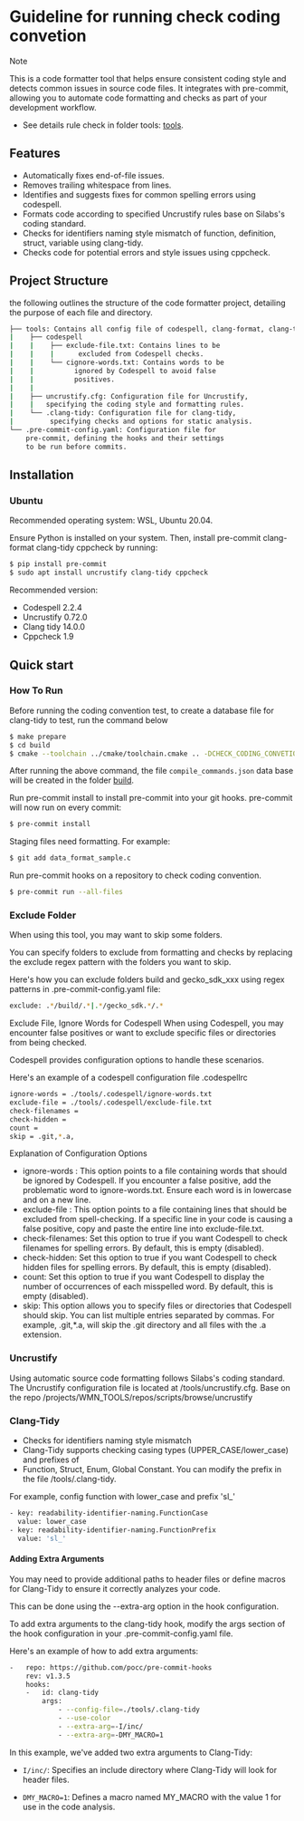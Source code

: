 # Guideline for running check coding convetion

> [!NOTE]
> This is a code formatter tool that helps ensure consistent coding style and detects common issues in source code files.
It integrates with pre-commit, allowing you to automate code formatting and checks as part of your development workflow.

- See details rule check in folder tools: [tools]().

## Features

- Automatically fixes end-of-file issues.
- Removes trailing whitespace from lines.
- Identifies and suggests fixes for common spelling errors using codespell.
- Formats code according to specified Uncrustify rules base on Silabs's coding standard.
- Checks for identifiers naming style mismatch of function, definition, struct, variable using clang-tidy.
- Checks code for potential errors and style issues using cppcheck.

## Project Structure
the following outlines the structure of the code formatter project, detailing the purpose of each file and directory.

```sh
├── tools: Contains all config file of codespell, clang-format, clang-tidy.
|    ├── codespell
|    |    ├── exclude-file.txt: Contains lines to be
|    |    |      excluded from Codespell checks.
|    |    └── cignore-words.txt: Contains words to be
|    |          ignored by Codespell to avoid false
|    |          positives.
|    |
|    ├── uncrustify.cfg: Configuration file for Uncrustify,
|    |   specifying the coding style and formatting rules.
|    └── .clang-tidy: Configuration file for clang-tidy,
|         specifying checks and options for static analysis.
└── .pre-commit-config.yaml: Configuration file for
    pre-commit, defining the hooks and their settings
    to be run before commits.
```

## Installation
###  Ubuntu
Recommended operating system: WSL, Ubuntu 20.04.

Ensure Python is installed on your system. Then, install pre-commit clang-format clang-tidy cppcheck by running:

```sh
$ pip install pre-commit
$ sudo apt install uncrustify clang-tidy cppcheck
```

Recommended version:

- Codespell 2.2.4
- Uncrustify 0.72.0
- Clang tidy 14.0.0
- Cppcheck 1.9

## Quick start
### How To Run

Before running the coding convention test, to create a database file for clang-tidy to test, run the command below

```sh
$ make prepare
$ cd build
$ cmake --toolchain ../cmake/toolchain.cmake .. -DCHECK_CODING_CONVETION_ENABLE=ON -DBOARD_NAME=brd4187c
```
After running the above command, the file `compile_commands.json` data base will be created in the folder [build](../build/).

Run pre-commit install to install pre-commit into your git hooks. pre-commit will now run on every commit:

```sh
$ pre-commit install
```

Staging files need formatting. For example:

```sh
$ git add data_format_sample.c
```

Run pre-commit hooks on a repository to check coding convention.

```sh
$ pre-commit run --all-files
```

### Exclude Folder
When using this tool, you may want to skip some folders.

You can specify folders to exclude from formatting and checks by replacing the exclude regex pattern with the folders you want to skip.

Here's how you can exclude folders build and gecko_sdk_xxx using regex patterns in .pre-commit-config.yaml file:

```sh
exclude: .*/build/.*|.*/gecko_sdk.*/.*
```

Exclude File, Ignore Words for Codespell
When using Codespell, you may encounter false positives or want to exclude specific files or directories from being checked.

Codespell provides configuration options to handle these scenarios.

Here's an example of a codespell configuration file .codespellrc

```sh
ignore-words = ./tools/.codespell/ignore-words.txt
exclude-file = ./tools/.codespell/exclude-file.txt
check-filenames =
check-hidden =
count =
skip = .git,*.a,
```

Explanation of Configuration Options

- ignore-words : This option points to a file containing words that should be ignored by Codespell.
If you encounter a false positive, add the problematic word to ignore-words.txt.
Ensure each word is in lowercase and on a new line.
- exclude-file : This option points to a file containing lines that should be excluded from spell-checking.
If a specific line in your code is causing a false positive, copy and paste the entire line into exclude-file.txt.
- check-filenames: Set this option to true if you want Codespell to check filenames for spelling errors.
By default, this is empty (disabled).
- check-hidden: Set this option to true if you want Codespell to check hidden files for spelling errors.
By default, this is empty (disabled).
- count: Set this option to true if you want Codespell to display the number of occurrences of each misspelled word.
By default, this is empty (disabled).
- skip: This option allows you to specify files or directories that Codespell should skip.
You can list multiple entries separated by commas.
For example, .git,*.a, will skip the .git directory and all files with the .a extension.

### Uncrustify
Using automatic source code formatting follows Silabs's coding standard.
The Uncrustify configuration file is located at /tools/uncrustify.cfg. Base on the repo /projects/WMN_TOOLS/repos/scripts/browse/uncrustify

### Clang-Tidy
- Checks for identifiers naming style mismatch
- Clang-Tidy supports checking casing types (UPPER_CASE/lower_case) and prefixes of
- Function, Struct, Enum, Global Constant. You can modify the prefix in the file /tools/.clang-tidy.

For example, config function with lower_case and prefix 'sl_'

```sh
- key: readability-identifier-naming.FunctionCase
  value: lower_case
- key: readability-identifier-naming.FunctionPrefix
  value: 'sl_'
```

#### Adding Extra Arguments
You may need to provide additional paths to header files or define macros for Clang-Tidy to ensure it correctly analyzes your code.

This can be done using the --extra-arg option in the hook configuration.

To add extra arguments to the clang-tidy hook, modify the args section of the hook configuration in your .pre-commit-config.yaml file.

Here's an example of how to add extra arguments:

```sh
-   repo: https://github.com/pocc/pre-commit-hooks
    rev: v1.3.5
    hooks:
    -   id: clang-tidy
        args:
            - --config-file=./tools/.clang-tidy
            - --use-color
            - --extra-arg=-I/inc/
            - --extra-arg=-DMY_MACRO=1
```

In this example, we've added two extra arguments to Clang-Tidy:

- `I/inc/`: Specifies an include directory where Clang-Tidy will look for header files.

- `DMY_MACRO=1`: Defines a macro named MY_MACRO with the value 1 for use in the code analysis.


